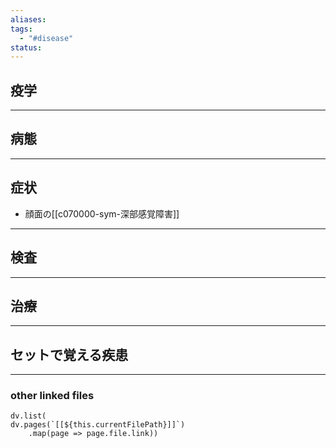 ```yaml
---
aliases: 
tags:
  - "#disease"
status:
---
```

## 疫学
---
## 病態
---
## 症状
- 顔面の[[c070000-sym-深部感覚障害]]
---
## 検査
---
## 治療
---
## セットで覚える疾患
---
### other linked files
```dataviewjs
dv.list(
dv.pages(`[[${this.currentFilePath}]]`)
	.map(page => page.file.link))
```